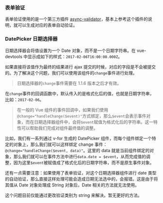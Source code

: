 ### 表单验证
表单验证使用的是一个第三方插件 [async-validator](https://github.com/yiminghe/async-validator)，基本上参考这个插件的说明，就可以生成对应的表单自动验证。

### DatePicker 日期选择器
日期选择器会将值设置为一个 Date 对象，而不是一个日期字符串。在 vue-devtools 中显示成如下的样式：`2017-02-06T16:00:00.000Z`。

如果直接将该值作为最终的结果进行 ajax 提交的时候，对应的字段是不会被提交的。为了解决这个问题，我们可以使用该组件的`change`事件进行处理。

> 日期选择器的`change`事件需要在 1.1.6 版本之后才有效。

在`change`事件的回调函数中，默认传入的是格式化后的值，也就是日期字符串，比如：`2017-02-06`。

> 在一般的 Vue 组件的事件回调中，如果我们使用`@change="handleChange($event)"`方式绑定，那么`$event`会表示事件对象，而在日期选择器组件中，会将`$event`赋值为格式化后的字符串。这一特性可以帮助我们完成对组件最终值的调整。

比如，我们有一系列通过 v-for 生成的 DatePicker 组件，而每个组件绑定一个特定的对象上，那么我们就可以这样绑定 change 事件：`@change="handleChange($event, data)"`。这里的 data 就是当前组件绑定的对象，那么我们就可以在事件方法中进行`data.date = $event`，从而完成值的调整，因为这里`$event`被赋值成了格式化后的日期字符串，而不是原生事件对象。

还有一点需要注意：如果使用了表单验证，对这个日期选择器组件进行 date 类型的自动验证，那么直接这样处理可能会造成日期无法选中的，会报错。这是由于将其值从 Date 对象处理成 String 对象后，Date 相关的方法就无法使用。

这个问题目前仅能通过更改验证类别为 string 来解决。暂无更好的方法。

